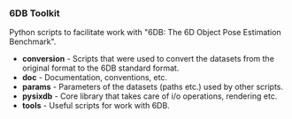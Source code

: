 ### 6DB Toolkit

Python scripts to facilitate work with "6DB: The 6D Object Pose Estimation Benchmark".

- **conversion** - Scripts that were used to convert the datasets from the original format to the 6DB standard format.
- **doc** - Documentation, conventions, etc.
- **params** - Parameters of the datasets (paths etc.) used by other scripts.
- **pysixdb** - Core library that takes care of i/o operations, rendering etc.
- **tools** - Useful scripts for work with 6DB.
